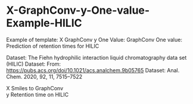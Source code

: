 # X-GraphConv-y-One-value-Example-HILIC
Example of template: X GraphConv y One Value: GraphConv One value: 
Prediction of retention times for HILIC   

Dataset: The Fiehn hydrophilic interaction liquid chromatography data set (HILIC) 
Dataset: From: https://pubs.acs.org/doi/10.1021/acs.analchem.9b05765
Dataset: Anal. Chem. 2020, 92, 11, 7515–7522

X   Smiles to GraphConv  
y   Retention time on HILIC 

